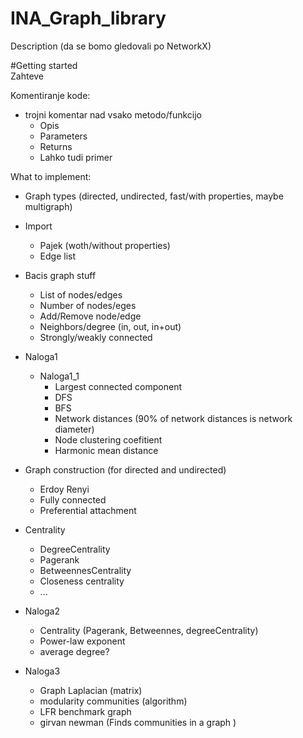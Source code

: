 # INA_Graph_library

Description (da se bomo gledovali po NetworkX)

#Getting started  
Zahteve


Komentiranje kode:  
- trojni komentar nad vsako metodo/funkcijo  
  - Opis  
  - Parameters   
  - Returns  
  - Lahko tudi primer  


What to implement:
- Graph types (directed, undirected, fast/with properties, maybe multigraph)

- Import
  - Pajek (woth/without properties)
  - Edge list
  
- Bacis graph stuff
  - List of nodes/edges
  - Number of nodes/eges
  - Add/Remove node/edge
  - Neighbors/degree (in, out, in+out)
  - Strongly/weakly connected
  
- Naloga1
  - Naloga1_1
    - Largest connected component
    - DFS
    - BFS
    - Network distances (90% of network distances is network diameter)
    - Node clustering coefitient
    - Harmonic mean distance

- Graph construction (for directed and undirected)
  - Erdoy Renyi
  - Fully connected
  - Preferential attachment

- Centrality
  - DegreeCentrality
  - Pagerank
  - BetweennesCentrality
  - Closeness centrality
  - ...
  
- Naloga2
    - Centrality (Pagerank, Betweennes, degreeCentrality)
    - Power-law exponent
    - average degree?
    
- Naloga3
    - Graph Laplacian (matrix)
    - modularity communities (algorithm)
    - LFR benchmark graph
    - girvan newman (Finds communities in a graph )


 
 
